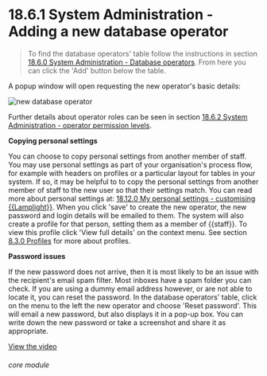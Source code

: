 # 18.6.1    System Administration - Adding a new database operator


> To find the database operators' table follow the instructions in section [18.6.0  System Administration - Database operators](/help/index/v/{{version}}/p/18.6.0). From here you can click the 'Add' button below the table. 

A popup window will open requesting the new operator's basic details:

![new database operator]({{imgpath}}150a.png)

Further details about operator roles can be seen in section [18.6.2  System Administration - operator permission levels](/help/index/v/{{version}}/p/18.6.2).

**Copying personal settings**

You can choose to copy personal settings from another member of staff. You may use personal settings as part of your organisation's process flow, for example with headers on profiles or a particular layout for tables in your system. If so, it may be helpful to  to copy the personal settings from another member of staff to the new user so that their settings match. You can read more about personal settings at: [18.12.0  My personal settings - customising {{Lamplight}}](/help/index/v/{{version}}/p/18.12.0). 
When you click 'save' to create the new operator, the new password and login details will be emailed to them. The system will also create a profile for that person, setting them as a member of {{staff}}. To view this profile click 'View full details' on the context menu. See section [8.3.0  Profiles](/help/index/v/{{version}}/p/8.3.0) for more about profiles. 

**Password issues**

If the new password does not arrive, then it is most likely to be an issue with the recipient's email spam filter. Most inboxes have a spam folder you can check. If you are using a dummy email address however, or are not able to locate it, you can reset the password.  In the database operators' table, click on the menu to the left the new operator and choose 'Reset password'. This will email a new password, but also displays it in a pop-up box. You can write down the new password or take a screenshot and share it as appropriate.


[View the video](/help/video/id/42)
###### core module

